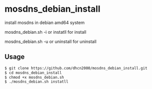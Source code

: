 # mosdns_debian_install
 install mosdns in debian amd64 system
 
 mosdns_debian.sh -i or instatll for install
 
 mosdns_debian.sh -u or uninstall for uninstall

## Usage
```bash
$ git clone https://github.com/dhcn2000/mosdns_debian_install.git
$ cd mosdns_debian_install
$ chmod +x mosdns_debian.sh
$ ./mosdns_debian.sh instatll
```
